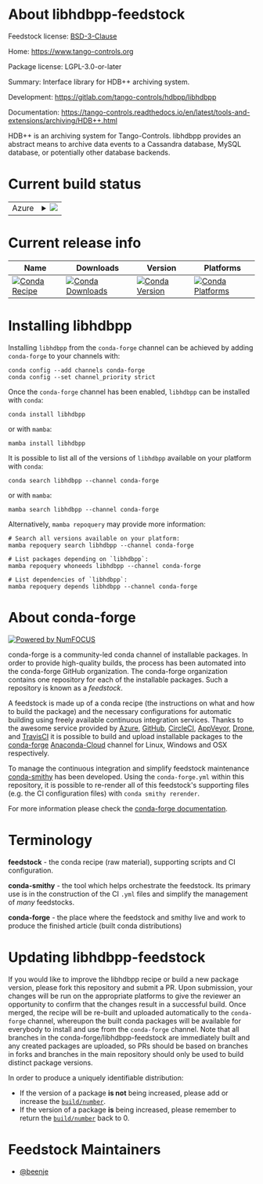 About libhdbpp-feedstock
========================

Feedstock license: [BSD-3-Clause](https://github.com/conda-forge/libhdbpp-feedstock/blob/main/LICENSE.txt)

Home: https://www.tango-controls.org

Package license: LGPL-3.0-or-later

Summary: Interface library for HDB++ archiving system.

Development: https://gitlab.com/tango-controls/hdbpp/libhdbpp

Documentation: https://tango-controls.readthedocs.io/en/latest/tools-and-extensions/archiving/HDB++.html

HDB++ is an archiving system for Tango-Controls.
libhdbpp provides an abstract means to archive data events to a Cassandra database,
MySQL database, or potentially other database backends.


Current build status
====================


<table>
    
  <tr>
    <td>Azure</td>
    <td>
      <details>
        <summary>
          <a href="https://dev.azure.com/conda-forge/feedstock-builds/_build/latest?definitionId=16626&branchName=main">
            <img src="https://dev.azure.com/conda-forge/feedstock-builds/_apis/build/status/libhdbpp-feedstock?branchName=main">
          </a>
        </summary>
        <table>
          <thead><tr><th>Variant</th><th>Status</th></tr></thead>
          <tbody><tr>
              <td>linux_64</td>
              <td>
                <a href="https://dev.azure.com/conda-forge/feedstock-builds/_build/latest?definitionId=16626&branchName=main">
                  <img src="https://dev.azure.com/conda-forge/feedstock-builds/_apis/build/status/libhdbpp-feedstock?branchName=main&jobName=linux&configuration=linux%20linux_64_" alt="variant">
                </a>
              </td>
            </tr>
          </tbody>
        </table>
      </details>
    </td>
  </tr>
</table>

Current release info
====================

| Name | Downloads | Version | Platforms |
| --- | --- | --- | --- |
| [![Conda Recipe](https://img.shields.io/badge/recipe-libhdbpp-green.svg)](https://anaconda.org/conda-forge/libhdbpp) | [![Conda Downloads](https://img.shields.io/conda/dn/conda-forge/libhdbpp.svg)](https://anaconda.org/conda-forge/libhdbpp) | [![Conda Version](https://img.shields.io/conda/vn/conda-forge/libhdbpp.svg)](https://anaconda.org/conda-forge/libhdbpp) | [![Conda Platforms](https://img.shields.io/conda/pn/conda-forge/libhdbpp.svg)](https://anaconda.org/conda-forge/libhdbpp) |

Installing libhdbpp
===================

Installing `libhdbpp` from the `conda-forge` channel can be achieved by adding `conda-forge` to your channels with:

```
conda config --add channels conda-forge
conda config --set channel_priority strict
```

Once the `conda-forge` channel has been enabled, `libhdbpp` can be installed with `conda`:

```
conda install libhdbpp
```

or with `mamba`:

```
mamba install libhdbpp
```

It is possible to list all of the versions of `libhdbpp` available on your platform with `conda`:

```
conda search libhdbpp --channel conda-forge
```

or with `mamba`:

```
mamba search libhdbpp --channel conda-forge
```

Alternatively, `mamba repoquery` may provide more information:

```
# Search all versions available on your platform:
mamba repoquery search libhdbpp --channel conda-forge

# List packages depending on `libhdbpp`:
mamba repoquery whoneeds libhdbpp --channel conda-forge

# List dependencies of `libhdbpp`:
mamba repoquery depends libhdbpp --channel conda-forge
```


About conda-forge
=================

[![Powered by
NumFOCUS](https://img.shields.io/badge/powered%20by-NumFOCUS-orange.svg?style=flat&colorA=E1523D&colorB=007D8A)](https://numfocus.org)

conda-forge is a community-led conda channel of installable packages.
In order to provide high-quality builds, the process has been automated into the
conda-forge GitHub organization. The conda-forge organization contains one repository
for each of the installable packages. Such a repository is known as a *feedstock*.

A feedstock is made up of a conda recipe (the instructions on what and how to build
the package) and the necessary configurations for automatic building using freely
available continuous integration services. Thanks to the awesome service provided by
[Azure](https://azure.microsoft.com/en-us/services/devops/), [GitHub](https://github.com/),
[CircleCI](https://circleci.com/), [AppVeyor](https://www.appveyor.com/),
[Drone](https://cloud.drone.io/welcome), and [TravisCI](https://travis-ci.com/)
it is possible to build and upload installable packages to the
[conda-forge](https://anaconda.org/conda-forge) [Anaconda-Cloud](https://anaconda.org/)
channel for Linux, Windows and OSX respectively.

To manage the continuous integration and simplify feedstock maintenance
[conda-smithy](https://github.com/conda-forge/conda-smithy) has been developed.
Using the ``conda-forge.yml`` within this repository, it is possible to re-render all of
this feedstock's supporting files (e.g. the CI configuration files) with ``conda smithy rerender``.

For more information please check the [conda-forge documentation](https://conda-forge.org/docs/).

Terminology
===========

**feedstock** - the conda recipe (raw material), supporting scripts and CI configuration.

**conda-smithy** - the tool which helps orchestrate the feedstock.
                   Its primary use is in the construction of the CI ``.yml`` files
                   and simplify the management of *many* feedstocks.

**conda-forge** - the place where the feedstock and smithy live and work to
                  produce the finished article (built conda distributions)


Updating libhdbpp-feedstock
===========================

If you would like to improve the libhdbpp recipe or build a new
package version, please fork this repository and submit a PR. Upon submission,
your changes will be run on the appropriate platforms to give the reviewer an
opportunity to confirm that the changes result in a successful build. Once
merged, the recipe will be re-built and uploaded automatically to the
`conda-forge` channel, whereupon the built conda packages will be available for
everybody to install and use from the `conda-forge` channel.
Note that all branches in the conda-forge/libhdbpp-feedstock are
immediately built and any created packages are uploaded, so PRs should be based
on branches in forks and branches in the main repository should only be used to
build distinct package versions.

In order to produce a uniquely identifiable distribution:
 * If the version of a package **is not** being increased, please add or increase
   the [``build/number``](https://docs.conda.io/projects/conda-build/en/latest/resources/define-metadata.html#build-number-and-string).
 * If the version of a package **is** being increased, please remember to return
   the [``build/number``](https://docs.conda.io/projects/conda-build/en/latest/resources/define-metadata.html#build-number-and-string)
   back to 0.

Feedstock Maintainers
=====================

* [@beenje](https://github.com/beenje/)

